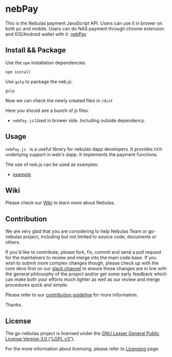 # nebPay


This is the Nebulas payment JavaScript API. Users can use it in brower on both pc and mobile. Users can do NAS payment through chrome extension and IOS/Android wallet with it. [nebPay](https://github.com/nebulasio/nebPay)


## Install && Package

Use the `npm` installation dependencies

```
npm install
```

Use `gulp` to package the neb.js:

```
gulp
```

Now we can check the newly created files in `/dist`

Here you should see a bunch of js files. 

 * `nebPay.js`:Used in brower side. Including outside dependency.


## Usage
`nebPay.js ` is a useful library for nebulas dapp developers. It provides rich underlying support in web's dapp. It implements the payment functions.

The use of neb.js can be used as examples:

* [example](examples/example.html) 


## Wiki

Please check our [Wiki](https://github.com/nebulasio/wiki) to learn more about Nebulas.

## Contribution

We are very glad that you are considering to help Nebulas Team or go-nebulas project, including but not limited to source code, documents or others.

If you'd like to contribute, please fork, fix, commit and send a pull request for the maintainers to review and merge into the main code base. If you wish to submit more complex changes though, please check up with the core devs first on our [slack channel](http://nebulasio.herokuapp.com) to ensure those changes are in line with the general philosophy of the project and/or get some early feedback which can make both your efforts much lighter as well as our review and merge procedures quick and simple.

Please refer to our [contribution guideline](https://github.com/nebulasio/wiki/blob/master/contribute.md) for more information.

Thanks.

## License

The go-nebulas project is licensed under the [GNU Lesser General Public License Version 3.0 (“LGPL v3”)](https://www.gnu.org/licenses/lgpl-3.0.en.html).

For the more information about licensing, please refer to [Licensing](https://github.com/nebulasio/wiki/blob/master/licensing.md) page.

